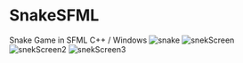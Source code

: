 # SnakeSFML
Snake Game in SFML C++ / Windows
![snake](https://github.com/SeprAYY/SnakeSFML/assets/67057718/8fcb118a-1c07-4611-a820-c380c254c2da)
![snekScreen](https://github.com/SeprAYY/SnakeSFML/assets/67057718/92dce866-03f1-44aa-84d7-dcf779648059)
![snekScreen2](https://github.com/SeprAYY/SnakeSFML/assets/67057718/725916e4-1bba-4872-87fb-e8674f7e8511)
![snekScreen3](https://github.com/SeprAYY/SnakeSFML/assets/67057718/15e5f557-b22e-4ceb-be67-72d1d54984a8)
